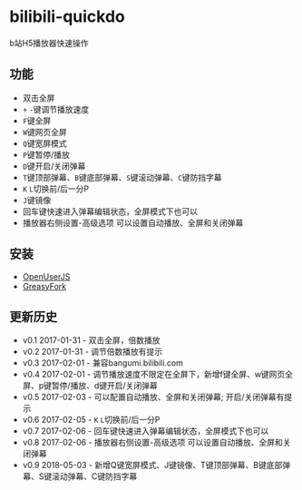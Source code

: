 # bilibili-quickdo
b站H5播放器快速操作

## 功能
- 双击全屏
- ```+``` ```-```键调节播放速度
- ```F```键全屏
- ```W```键网页全屏
- ```Q```键宽屏模式
- ```P```键暂停/播放
- ```D```键开启/关闭弹幕
- ```T```键顶部弹幕、```B```键底部弹幕、```S```键滚动弹幕、```C```键防挡字幕
- ```K``` ```L```切换前/后一分P
- ```J```键镜像
- 回车键快速进入弹幕编辑状态，全屏模式下也可以
- 播放器右侧设置-高级选项 可以设置自动播放、全屏和关闭弹幕


## 安装
- [OpenUserJS](https://openuserjs.org/scripts/jeayu/bilibili-H5%E6%92%AD%E6%94%BE%E5%99%A8%E5%BF%AB%E6%8D%B7%E6%93%8D%E4%BD%9C)
- [GreasyFork](https://greasyfork.org/zh-CN/scripts/26939-bilibili-h5%E6%92%AD%E6%94%BE%E5%99%A8%E5%BF%AB%E6%8D%B7%E6%93%8D%E4%BD%9C)

## 更新历史
- v0.1  2017-01-31 - 双击全屏，倍数播放
- v0.2  2017-01-31 - 调节倍数播放有提示
- v0.3  2017-02-01 - 兼容bangumi.bilibili.com
- v0.4  2017-02-01 - 调节播放速度不限定在全屏下，新增f键全屏、w键网页全屏、p键暂停/播放、d键开启/关闭弹幕
- v0.5  2017-02-03 - 可以配置自动播放、全屏和关闭弹幕; 开启/关闭弹幕有提示
- v0.6  2017-02-05 - ```K``` ```L```切换前/后一分P
- v0.7  2017-02-06 - 回车键快速进入弹幕编辑状态，全屏模式下也可以
- v0.8  2017-02-06 - 播放器右侧设置-高级选项 可以设置自动播放、全屏和关闭弹幕
- v0.9  2018-05-03 - 新增Q键宽屏模式、J键镜像、T键顶部弹幕、B键底部弹幕、S键滚动弹幕、C键防挡字幕